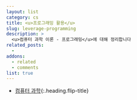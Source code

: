 ```yaml
---
layout: list
category: cs
title: <u>프로그래밍 활용</u>
slug: leverage-programming
description: >
  <u>컴퓨터 과학 이론 - 프로그래밍</u>에 대해 정리합니다
related_posts:
  -
addons:
  - related
  - comments 
list: true
---
```


* [컴퓨터 과학]{:.heading.flip-title}

[컴퓨터 과학]: /cs/
